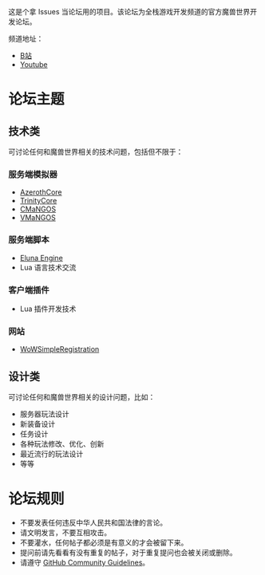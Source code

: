 这是个拿 Issues 当论坛用的项目。该论坛为全栈游戏开发频道的官方魔兽世界开发论坛。

频道地址：
* [B站](https://space.bilibili.com/389407601)
* [Youtube](https://youtube.com/@najoast)

# 论坛主题

## 技术类
可讨论任何和魔兽世界相关的技术问题，包括但不限于：

### 服务端模拟器
* [AzerothCore](https://www.azerothcore.org)
* [TrinityCore](https://www.trinitycore.org)
* [CMaNGOS](https://www.getmangos.eu)
* [VMaNGOS](https://github.com/vmangos/core)

### 服务端脚本
* [Eluna Engine](https://github.com/ElunaLuaEngine/Eluna)
* Lua 语言技术交流

### 客户端插件
* Lua 插件开发技术

### 网站
* [WoWSimpleRegistration](https://github.com/masterking32/WoWSimpleRegistration)

## 设计类
可讨论任何和魔兽世界相关的设计问题，比如：
* 服务器玩法设计
* 新装备设计
* 任务设计
* 各种玩法修改、优化、创新
* 最近流行的玩法设计
* 等等

# 论坛规则
* 不要发表任何违反中华人民共和国法律的言论。
* 请文明发言，不要互相攻击。
* 不要灌水，任何帖子都必须是有意义的才会被留下来。
* 提问前请先看看有没有重复的帖子，对于重复提问也会被关闭或删除。
* 请遵守 [GitHub Community Guidelines](https://docs.github.com/en/github/site-policy/github-community-guidelines)。


